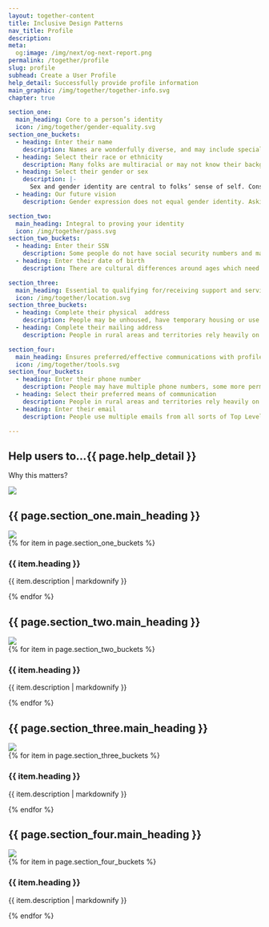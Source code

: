 ```yaml
---
layout: together-content
title: Inclusive Design Patterns
nav_title: Profile
description:
meta:
  og:image: /img/next/og-next-report.png
permalink: /together/profile
slug: profile
subhead: Create a User Profile
help_detail: Successfully provide profile information
main_graphic: /img/together/together-info.svg
chapter: true

section_one:
  main_heading: Core to a person’s identity
  icon: /img/together/gender-equality.svg
section_one_buckets: 
  - heading: Enter their name
    description: Names are wonderfully diverse, and may include special characters, be very long or short (impacting character requirements), or have capitalization requirements that are often ignored. People may have multi-word last names or a single given name.
  - heading: Select their race or ethnicity
    description: Many folks are multiracial or may not know their background. They may identify as one thing but genetics indicate another. Additionally, there needs to be an attempt at sensitively capturing the nuances of ethnicity and/or race.
  - heading: Select their gender or sex
    description: |-
      Sex and gender identity are central to folks’ sense of self. Considerations: LGBTQ+; A. Hernandez's work; VA's approach; OMB's requirements. There may also be safety issues with this disclosure that need to be considered. Need to evaluate whether the question is actually necessary information to capture.
  - heading: Our future vision
    description: Gender expression does not equal gender identity. Asking for, and correctly using someone’s preferred pronouns is one of the most basic ways to respect someone’s gender identify.

section_two:
  main_heading: Integral to proving your identity
  icon: /img/together/pass.svg
section_two_buckets: 
  - heading: Enter their SSN
    description: Some people do not have social security numbers and may have a hard time providing proof to obtain one. Updated validation rules may not be in place on all sites causing spurious failures.
  - heading: Enter their date of birth
    description: There are cultural differences around ages which need to be respected while supporting collection of date of birth for identity validation. Dates are also complicated by inconsistent formatting (US vs. international) that can make date and month hard to discern.

section_three:
  main_heading: Essential to qualifying for/receiving support and services
  icon: /img/together/location.svg
section_three_buckets: 
  - heading: Complete their physical  address
    description: People may be unhoused, have temporary housing or use addresses that rely on geographic markers. Also need to consider Google Plus Codes on Reservations. Multiple households might share addresses, leading to eligibility questions. Some Puerto Rican addresses are formatted differently than the 50 States.
  - heading: Complete their mailing address 
    description: People in rural areas and territories rely heavily on mailboxes, which can hinder disaster assistance.

section_four:
  main_heading: Ensures preferred/effective communications with profile
  icon: /img/together/tools.svg
section_four_buckets: 
  - heading: Enter their phone number
    description: People may have multiple phone numbers, some more permanent than others. 
  - heading: Select their preferred means of communication
    description: People in rural areas and territories rely heavily on mailboxes, which can hinder disaster assistance.
  - heading: Enter their email 
    description: People use multiple emails from all sorts of Top Level Domains (TLDs), which can cause validation challenges. 

---
```

<!-- top section -->
<section class="text-center margin-y-6">
  <div class="border-bottom-1px border-top-0 border-dashed">
    <h2>
      Help users to...<span class="text-base">{{ page.help_detail }}</span>
    </h2>
  </div>

  <p class="font-sans-2xl text-bold">Why this matters?</p>
  <img class="width-desktop" src="{{ page.main_graphic }}">
</section>

<!-- section one -->
<section class="together-section">      
  <h2 class="text-center font-sans-2xl text-base-dark text-normal">
    {{ page.section_one.main_heading }}
  </h2>
  <div class="display-flex flex-row flex-justify-center margin-bottom-4">
    <img class="width-9" src="{{ page.section_one.icon }}">
  </div>  
  <div class="grid-container">
    <div class="grid-row grid-gap-2">
      {% for item in page.section_one_buckets %}
        <div class="tablet:grid-col-3">
          <div class="together-section__header border-top-105 border-primary">
            <h3 class="together-section__heading">
            {{ item.heading }}
            </h3>
            <p>{{ item.description | markdownify }}</p>
          </div>
        </div>  
      {% endfor %}
    </div>
  </div>
</section>

<!-- section two and three -->
<section class="together-section">
<div class="grid-row grid-gap grid-container">
  <div class="tablet:grid-col-6">
    <h2 class="text-center font-sans-2xl text-base-dark text-normal margin-bottom-10">
      {{ page.section_two.main_heading }}
    </h2>
    <div class="display-flex flex-row flex-justify-center margin-bottom-4">
      <img class="width-9" src="{{ page.section_two.icon }}">
    </div>  
    <div class="grid-row grid-gap-2">
      {% for item in page.section_two_buckets %}
        <div class="tablet:grid-col-6">
          <div class="together-section__header border-top-105 border-secondary-vivid">
            <h3 class="together-section__heading">
            {{ item.heading }}
            </h3>
            <p>{{ item.description | markdownify }}</p>
          </div>
        </div>  
      {% endfor %}
    </div>
  </div>
  <div class="tablet:grid-col-6">
    <h2 class="text-center font-sans-2xl text-base-dark text-normal margin-bottom-4">
      {{ page.section_three.main_heading }}
    </h2>
    <div class="display-flex flex-row flex-justify-center margin-bottom-4">
      <img class="width-7" src="{{ page.section_three.icon }}">
    </div>  
    <div class="grid-row grid-gap-2">
      {% for item in page.section_three_buckets %}
        <div class="tablet:grid-col-6">
          <div class="together-section__header border-top-105 border-gold">
            <h3 class="together-section__heading">
            {{ item.heading }}
            </h3>
            <p>{{ item.description | markdownify }}</p>
          </div>
        </div>  
      {% endfor %}
    </div>    
  </div>
</div>      
</section>

<!-- section four -->
<section class="together-section">      
  <h2 class="text-center font-sans-2xl text-base-dark text-normal">
    {{ page.section_four.main_heading }}
  </h2>
  <div class="display-flex flex-row flex-justify-center margin-bottom-4">
    <img class="width-9" src="{{ page.section_four.icon }}">
  </div>  
  <div class="grid-container">
    <div class="grid-row grid-gap-2">
      {% for item in page.section_four_buckets %}
        <div class="tablet:grid-col-4">
          <div class="together-section__header border-together-green border-top-105">
            <h3 class="together-section__heading">
            {{ item.heading }}
            </h3>
            <p>{{ item.description | markdownify }}</p>
          </div>
        </div>  
      {% endfor %}
    </div>
  </div>
</section>